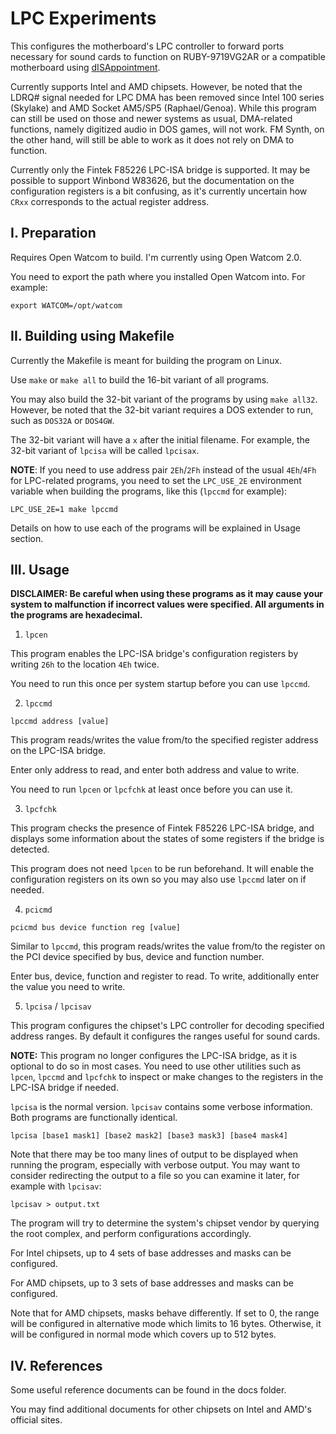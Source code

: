 # LPC Experiments
This configures the motherboard's LPC controller to forward ports necessary 
for sound cards to function on RUBY-9719VG2AR or a compatible motherboard 
using [dISAppointment](https://github.com/rasteri/dISAppointment).

Currently supports Intel and AMD chipsets. However, be noted that the LDRQ# 
signal needed for LPC DMA has been removed since Intel 100 series (Skylake) 
and AMD Socket AM5/SP5 (Raphael/Genoa). While this program can still be used 
on those and newer systems as usual, DMA-related functions, namely digitized 
audio in DOS games, will not work. FM Synth, on the other hand, will still 
be able to work as it does not rely on DMA to function.

Currently only the Fintek F85226 LPC-ISA bridge is supported. It may be 
possible to support Winbond W83626, but the documentation on the 
configuration registers is a bit confusing, as it's currently uncertain 
how `CRxx` corresponds to the actual register address.

## I. Preparation
Requires Open Watcom to build. I'm currently using Open Watcom 2.0.

You need to export the path where you installed Open Watcom into. For example:

```
export WATCOM=/opt/watcom
```

## II. Building using Makefile

Currently the Makefile is meant for building the program on Linux.

Use `make` or `make all` to build the 16-bit variant of all programs.

You may also build the 32-bit variant of the programs by using `make all32`. 
However, be noted that the 32-bit variant requires a DOS extender to run, such 
as `DOS32A` or `DOS4GW`.

The 32-bit variant will have a `x` after the initial filename. 
For example, the 32-bit variant of `lpcisa` will be called `lpcisax`.

**NOTE**: If you need to use address pair `2Eh`/`2Fh` instead of the usual 
`4Eh`/`4Fh` for LPC-related programs, you need to set the `LPC_USE_2E` 
environment variable when building the programs, like this (`lpccmd` for 
example):

```
LPC_USE_2E=1 make lpccmd
```

Details on how to use each of the programs will be explained in Usage section.

## III. Usage

**DISCLAIMER: Be careful when using these programs as it may cause your system 
to malfunction if incorrect values were specified. All arguments in the 
programs are hexadecimal.**

1. `lpcen`

This program enables the LPC-ISA bridge's configuration registers 
by writing `26h` to the location `4Eh` twice.

You need to run this once per system startup before you can use `lpccmd`.

2. `lpccmd`

```
lpccmd address [value]
```

This program reads/writes the value from/to the specified register address on 
the LPC-ISA bridge.

Enter only address to read, and enter both address and value to write.

You need to run `lpcen` or `lpcfchk` at least once before you can use it.

3. `lpcfchk`

This program checks the presence of Fintek F85226 LPC-ISA bridge, and displays 
some information about the states of some registers if the bridge is detected.

This program does not need `lpcen` to be run beforehand. It will enable the 
configuration registers on its own so you may also use `lpccmd` later on if 
needed.

4. `pcicmd`

```
pcicmd bus device function reg [value]
```

Similar to `lpccmd`, this program reads/writes the value from/to the register 
on the PCI device specified by bus, device and function number.

Enter bus, device, function and register to read. To write, additionally enter 
the value you need to write.

5. `lpcisa` / `lpcisav`

This program configures the chipset's LPC controller for decoding specified 
address ranges. By default it configures the ranges useful for sound cards.

**NOTE:** This program no longer configures the LPC-ISA bridge, as it is 
optional to do so in most cases. You need to use other utilities such as 
`lpcen`, `lpccmd` and `lpcfchk` to inspect or make changes to the registers 
in the LPC-ISA bridge if needed.

`lpcisa` is the normal version. `lpcisav` contains some verbose information. 
Both programs are functionally identical.

```
lpcisa [base1 mask1] [base2 mask2] [base3 mask3] [base4 mask4]
```

Note that there may be too many lines of output to be displayed when running 
the program, especially with verbose output. You may want to consider 
redirecting the output to a file so you can examine it later, for example 
with `lpcisav`:

```
lpcisav > output.txt
```

The program will try to determine the system's chipset vendor by querying the 
root complex, and perform configurations accordingly.

For Intel chipsets, up to 4 sets of base addresses and masks can be configured.

For AMD chipsets, up to 3 sets of base addresses and masks can be configured.

Note that for AMD chipsets, masks behave differently. If set to 0, the range 
will be configured in alternative mode which limits to 16 bytes. Otherwise, 
it will be configured in normal mode which covers up to 512 bytes.

## IV. References
Some useful reference documents can be found in the docs folder.

You may find additional documents for other chipsets on Intel and AMD's 
official sites.